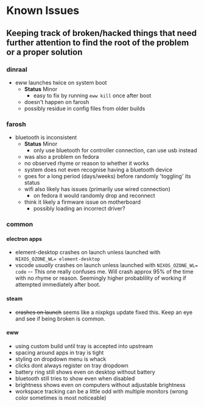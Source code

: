 # Known Issues

## Keeping track of broken/hacked things that need further attention to find the root of the problem or a proper solution

### dinraal

- eww launches twice on system boot
  - **Status** Minor
    - easy to fix by running `eww kill` once after boot
  - doesn't happen on farosh
  - possibly residue in config files from older builds

### farosh

- bluetooth is inconsistent
  - **Status** Minor
    - only use bluetooth for controller connection, can use usb instead
  - was also a problem on fedora
  - no observed rhyme or reason to whether it works
  - system does not even recognise having a bluetooth device
  - goes for a long period (days/weeks) before randomly 'toggling' its status
  - wifi also likely has issues (primarily use wired connection)
    - on fedora it would randomly drop and reconnect
  - think it likely a firmware issue on motherboard
    - possibly loading an incorrect driver?

### common

#### electron apps

- element-desktop crashes on launch unless launched with `NIXOS_OZONE_WL= element-desktop`
- vscode *usually* crashes on launch unless launched with `NIXOS_OZONE_WL= code` -- This one really confuses me. Will crash approx 95% of the time with no rhyme or reason. Seemingly higher probablility of working if attempted immediately after boot.

#### steam

- ~~crashes on launch~~ seems like a nixpkgs update fixed this. Keep an eye and see if being broken is common.

#### eww

- using custom build until tray is accepted into upstream
- spacing around apps in tray is tight
- styling on dropdown menu is whack
- clicks dont always register on tray dropdown
- battery ring still shows even on desktop without battery
- bluetooth still tries to show even when disabled
- brightness shows even on computers without adjustable brightness
- workspace tracking can be a little odd with multiple monitors (wrong color sometimes is most noticeable)
